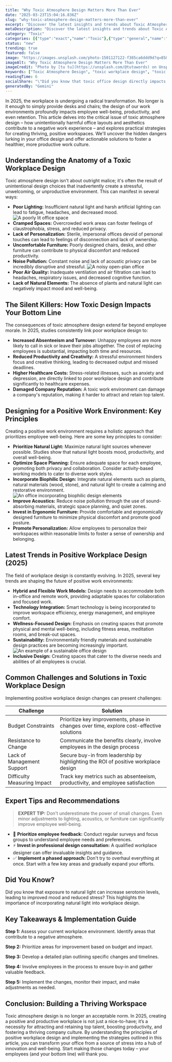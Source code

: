 ```yaml
---
title: "Why Toxic Atmosphere Design Matters More Than Ever"
date: "2025-03-23T15:04:16.836Z"
slug: "why-toxic-atmosphere-design-matters-more-than-ever"
excerpt: "Discover the latest insights and trends about Toxic Atmosphere Design. This comprehensive guide covers everything you need to know about Toxic Atmosphere Design in 2025."
metaDescription: "Discover the latest insights and trends about Toxic Atmosphere Design. This comprehensive guide covers everything you need to know about Toxic Atmosphere D..."
category: "Toxic"
categories: [{"type":"exact","name":"Toxic"},{"type":"general","name":"Workplace Dynamics"},{"type":"medium","name":"Team Management"},{"type":"specific","name":"Communication Styles"},{"type":"niche","name":"Conflict Resolution"}]
status: "new"
trending: true
featured: false
image: "https://images.unsplash.com/photo-1501127122-f385ca6ddd9d?q=85&w=1200&fit=max&fm=webp&auto=compress"
imageAlt: "Why Toxic Atmosphere Design Matters More Than Ever"
imageCredit: "Photo by [tu tu](https://unsplash.com/@tutuwords) on Unsplash"
keywords: ["Toxic Atmosphere Design", "toxic workplace design", "toxic work environment design", "creating a toxic atmosphere", "designing for a positive work environment", "how to avoid toxic office design", "toxic office layout", "improving workplace atmosphere design", "office design and employee wellbeing", "toxic workplace design solutions"]
readingTime: 6
socialShare: "\"Did you know that toxic office design directly impacts your bottom line?  Unintentionally harmful layouts can lead to increased absenteeism, lower productivity, and higher healthcare costs.\""
generatedBy: "Gemini"
---
```




In 2025, the workplace is undergoing a radical transformation.  No longer is it enough to simply provide desks and chairs; the design of our work environments profoundly impacts employee well-being, productivity, and even retention.  This article delves into the critical issue of toxic atmosphere design – how unintentionally harmful office layouts and aesthetics contribute to a negative work experience – and explores practical strategies for creating thriving, positive workspaces.  We'll uncover the hidden dangers lurking in your office design and offer actionable solutions to foster a healthier, more productive work culture.

## Understanding the Anatomy of a Toxic Workplace Design

Toxic atmosphere design isn't about outright malice; it's often the result of unintentional design choices that inadvertently create a stressful, unwelcoming, or unproductive environment.  This can manifest in several ways:

* **Poor Lighting:** Insufficient natural light and harsh artificial lighting can lead to fatigue, headaches, and decreased mood. ![A poorly lit office space](https://images.unsplash.com/photo-1476357471311-43c0db9fb2b4?q=85&w=1200&fit=max&fm=webp&auto=compress)
* **Cramped Spaces:** Overcrowded work areas can foster feelings of claustrophobia, stress, and reduced privacy.
* **Lack of Personalization:** Sterile, impersonal offices devoid of personal touches can lead to feelings of disconnection and lack of ownership.
* **Uncomfortable Furniture:** Poorly designed chairs, desks, and other furniture can contribute to physical discomfort and reduced productivity.
* **Noise Pollution:** Constant noise and lack of acoustic privacy can be incredibly disruptive and stressful. ![A noisy open-plan office](https://images.unsplash.com/photo-1534670007418-fbb7f6cf32c3?q=85&w=1200&fit=max&fm=webp&auto=compress)
* **Poor Air Quality:** Inadequate ventilation and air filtration can lead to headaches, respiratory issues, and decreased cognitive function.
* **Lack of Natural Elements:**  The absence of plants and natural light can negatively impact mood and well-being.

## The Silent Killers: How Toxic Design Impacts Your Bottom Line

The consequences of toxic atmosphere design extend far beyond employee morale.  In 2025, studies consistently link poor workplace design to:

* **Increased Absenteeism and Turnover:**  Unhappy employees are more likely to call in sick or leave their jobs altogether.  The cost of replacing employees is substantial, impacting both time and resources.
* **Reduced Productivity and Creativity:** A stressful environment hinders focus and creative thinking, leading to decreased output and missed deadlines.
* **Higher Healthcare Costs:**  Stress-related illnesses, such as anxiety and depression, are directly linked to poor workplace design and contribute significantly to healthcare expenses.
* **Damaged Company Reputation:** A toxic work environment can damage a company's reputation, making it harder to attract and retain top talent.

## Designing for a Positive Work Environment: Key Principles

Creating a positive work environment requires a holistic approach that prioritizes employee well-being.  Here are some key principles to consider:

* **Prioritize Natural Light:** Maximize natural light sources whenever possible.  Studies show that natural light boosts mood, productivity, and overall well-being.
* **Optimize Space Planning:**  Ensure adequate space for each employee, promoting both privacy and collaboration.  Consider activity-based working models to cater to diverse work styles.
* **Incorporate Biophilic Design:** Integrate natural elements such as plants, natural materials (wood, stone), and natural light to create a calming and restorative environment. ![An office incorporating biophilic design elements](https://images.unsplash.com/photo-1507238691740-187a5b1d37b8?q=85&w=1200&fit=max&fm=webp&auto=compress)
* **Improve Acoustics:** Reduce noise pollution through the use of sound-absorbing materials, strategic space planning, and quiet zones.
* **Invest in Ergonomic Furniture:**  Provide comfortable and ergonomically designed furniture to minimize physical discomfort and promote good posture.
* **Promote Personalization:** Allow employees to personalize their workspaces within reasonable limits to foster a sense of ownership and belonging.

## Latest Trends in Positive Workplace Design (2025)

The field of workplace design is constantly evolving.  In 2025, several key trends are shaping the future of positive work environments:

* **Hybrid and Flexible Work Models:**  Design needs to accommodate both in-office and remote work, providing adaptable spaces for collaboration and focused work.
* **Technology Integration:**  Smart technology is being incorporated to improve workspace efficiency, energy management, and employee comfort.
* **Wellness-Focused Design:**  Emphasis on creating spaces that promote physical and mental well-being, including fitness areas, meditation rooms, and break-out spaces.
* **Sustainability:**  Environmentally friendly materials and sustainable design practices are becoming increasingly important. ![An example of a sustainable office design](https://images.unsplash.com/photo-1506097425191-7ad538b29cef?q=85&w=1200&fit=max&fm=webp&auto=compress)
* **Inclusive Design:**  Creating spaces that cater to the diverse needs and abilities of all employees is crucial.

## Common Challenges and Solutions in Toxic Workplace Design

Implementing positive workplace design changes can present challenges:

| Challenge                     | Solution                                                                     |
|------------------------------|-----------------------------------------------------------------------------|
| Budget Constraints            | Prioritize key improvements, phase in changes over time, explore cost-effective solutions |
| Resistance to Change          | Communicate the benefits clearly, involve employees in the design process       |
| Lack of Management Support    | Secure buy-in from leadership by highlighting the ROI of positive workplace design |
| Difficulty Measuring Impact   | Track key metrics such as absenteeism, productivity, and employee satisfaction |

##  Expert Tips and Recommendations

> **EXPERT TIP:**  Don't underestimate the power of small changes.  Even minor adjustments to lighting, acoustics, or furniture can significantly improve employee well-being.

* 🔑 **Prioritize employee feedback:** Conduct regular surveys and focus groups to understand employee needs and preferences.
* ⚡ **Invest in professional design consultation:** A qualified workplace designer can offer invaluable insights and guidance.
* ✅ **Implement a phased approach:** Don't try to overhaul everything at once. Start with a few key areas and gradually expand your efforts.

## Did You Know?

Did you know that exposure to natural light can increase serotonin levels, leading to improved mood and reduced stress?  This highlights the importance of incorporating natural light into workplace design.

## Key Takeaways & Implementation Guide

**Step 1:** Assess your current workplace environment. Identify areas that contribute to a negative atmosphere.

**Step 2:** Prioritize areas for improvement based on budget and impact.

**Step 3:** Develop a detailed plan outlining specific changes and timelines.

**Step 4:** Involve employees in the process to ensure buy-in and gather valuable feedback.

**Step 5:** Implement the changes, monitor their impact, and make adjustments as needed.

## Conclusion: Building a Thriving Workspace

Toxic atmosphere design is no longer an acceptable norm.  In 2025, creating a positive and productive workplace is not just a nice-to-have; it’s a necessity for attracting and retaining top talent, boosting productivity, and fostering a thriving company culture. By understanding the principles of positive workplace design and implementing the strategies outlined in this article, you can transform your office from a source of stress into a hub of innovation and well-being.  Start making those changes today – your employees (and your bottom line) will thank you.

